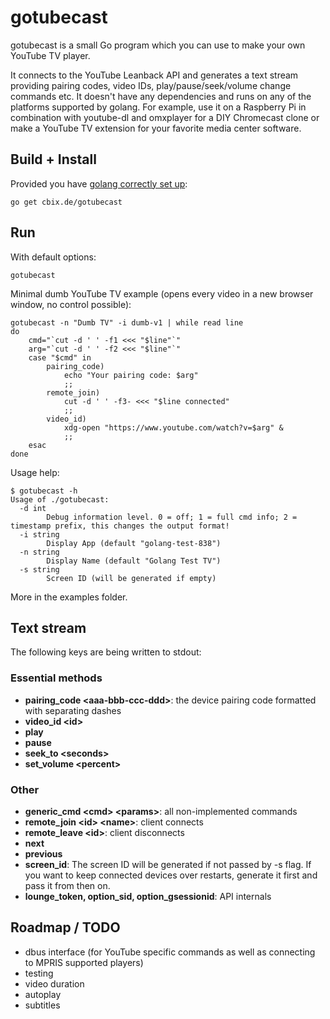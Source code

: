 # gotubecast
gotubecast is a small Go program which you can use to make your own YouTube TV player.

It connects to the YouTube Leanback API and generates a text stream providing pairing codes, video IDs,
play/pause/seek/volume change commands etc. It doesn't have any dependencies and runs on any of the platforms supported by golang.
For example, use it on a Raspberry Pi in combination with youtube-dl and omxplayer for a DIY Chromecast clone or make a YouTube TV
extension for your favorite media center software.

## Build + Install
Provided you have [golang correctly set up](https://golang.org/doc/install):

    go get cbix.de/gotubecast

## Run
With default options:

    gotubecast

Minimal dumb YouTube TV example (opens every video in a new browser window, no control possible):

    gotubecast -n "Dumb TV" -i dumb-v1 | while read line
    do
        cmd="`cut -d ' ' -f1 <<< "$line"`"
        arg="`cut -d ' ' -f2 <<< "$line"`"
        case "$cmd" in
            pairing_code)
                echo "Your pairing code: $arg"
                ;;
            remote_join)
                cut -d ' ' -f3- <<< "$line connected"
                ;;
            video_id)
                xdg-open "https://www.youtube.com/watch?v=$arg" &
                ;;
        esac
    done

Usage help:

	$ gotubecast -h
	Usage of ./gotubecast:
	  -d int
			Debug information level. 0 = off; 1 = full cmd info; 2 = timestamp prefix, this changes the output format!
	  -i string
			Display App (default "golang-test-838")
	  -n string
			Display Name (default "Golang Test TV")
	  -s string
			Screen ID (will be generated if empty)

More in the examples folder.

## Text stream
The following keys are being written to stdout:
### Essential methods
* **pairing_code \<aaa-bbb-ccc-ddd\>**: the device pairing code formatted with separating dashes
* **video\_id \<id\>**
* **play**
* **pause**
* **seek\_to \<seconds\>**
* **set\_volume \<percent\>**

### Other
* **generic\_cmd \<cmd\> \<params\>**: all non-implemented commands
* **remote\_join \<id\> \<name\>**: client connects
* **remote\_leave \<id\>**: client disconnects
* **next**
* **previous**
* **screen\_id**: The screen ID will be generated if not passed by -s flag. If you want to keep connected devices over restarts, generate it first and pass it from then on.
* **lounge\_token, option\_sid, option\_gsessionid**: API internals

## Roadmap / TODO
* dbus interface (for YouTube specific commands as well as connecting to MPRIS supported players)
* testing
* video duration
* autoplay
* subtitles

